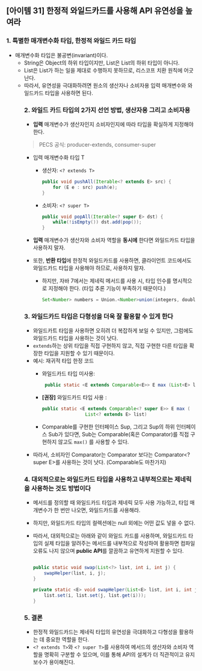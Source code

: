 ## [아이템 31] 한정적 와일드카드를 사용해 API 유연성을 높여라

### 1. 특별한 매개변수화 타입, 한정적 와일드 카드 타입
- 매개변수화 타입은 불공변(invariant)이다.
  - String은 Object의 하위 타입이지만, List<String>은 List<Object>의 하위 타입이 아니다.
  - List<String>은 List<Object>가 하는 일을 제대로 수행하지 못하므로, 리스코프 치환 원칙에 어긋난다.
- 따라서, 유연성을 극대화하려면 원소의 생산자나 소비자용 입력 매개변수와 와일드카드 타입을 사용하면 된다.

### 2. 와일드 카드 타입의 2가지 선언 방법, 생산자용 그리고 소비자용

- **입력** 매개변수가 생산자인지 소비자인지에 따라 타입을 확실하게 지정해야 한다.

> PECS 공식: producer-extends, consumer-super
> 
- 입력 매개변수화 타입 T
    - 생산자: `<? extends T>`
        
        ```java
        public void pushAll(Iterable<? extends E> src) {
        	for (E e : src) push(e);
        }
        ```
        
    - 소비자: `<? super T>`
        
        ```java
        public void popAll(Iterable<? super E> dst) {
        	while(!isEmpty()) dst.add(pop());
        }
        ```
        
- **입력** 매개변수가 생산자와 소비자 역할을 **동시에** 한다면 와일드카드 타입을 사용하지 말자.
- 또한, **반환 타입**에 한정적 와일드카드를 사용하면, 클라이언트 코드에서도 와일드카드 타입을 사용해야 하므로, 사용하지 말자.
    - 하지만, 자바 7에서는 제네릭 메서드를 사용 시, 타입 인수를 명시적으로 지정해야 한다. (타입 추론 기능이 부족하기 때문이다.)
        
        ```java
        Set<Number> numbers = Union.<Number>union(integers, doubles);
        ```
        

### 3. 와일드카드 타입은 다형성을 더욱 잘 활용할 수 있게 한다

- 와일드카트 타입을 사용하면 오히려 더 복잡하게 보일 수 있지만, 그럼에도 와일드카드 타입을 사용하는 것이 낫다.
- `extends`하는 상위 타입을 직접 구현하지 않고, 직접 구현한 다른 타입을 확장한 타입을 지원할 수 있기 때문이다.
- 예시: 재귀적 타입 한정 코드
    - 와일드카드 타입 미사용:
        
        ```java
         public static <E extends Comparable<E>> E max (List<E> list>
        ```
        
    - **[권장]** 와일드카드 타입 사용 :
        
        ```java
        public static <E extends Comparable<? super E>> E max (
        				List<? extends E> list)
        ```
        
    - Comparable를 구현한 인터페이스 Sup, 그리고 Sup의 하위 인터페이스 Sub가 있다면, Sub는 Comparable(혹은 Comparator)를 직접 구현하지 않고도 `max()` 를 사용할 수 있다.
- 따라서, 소비자인 Comparator는 Comparator<E> 보다는 Comparator<? super E>를 사용하는 것이 낫다. (Comparable도 마찬가지)

### 4. 대외적으로는 와일드카드 타입을 사용하고 내부적으로는 제네릭을 사용하는 것도 방법이다

- 메서드를 정의할 때 와일드카드 타입과 제네릭 모두 사용 가능하고, 타입 매개변수가 한 번만 나오면, 와일드카드를 사용해라.
- 하지만, 와일드카드 타입의 컬렉션에는 null 외에는 어떤 값도 넣을 수 없다.
- 따라서, 대외적으로는 아래와 같이 와일드 카드를 사용하며,  와일드카드 타입의 실제 타입을 알려주는 메서드를 내부적으로 작성하여 활용하면 컴파일 오류도 나지 않으며 **public API**를 깔끔하고 유연하게 지원할 수 있다.
    
    ```java
    
    public static void swap(List<?> list, int i, int j) {
    	swapHelper(list, i, j);
    }
    
    private static <E> void swapHelper(List<E> list, int i, int j) {
    	list.set(i, list.set(j, list.get(i)));
    }
    ```
    

### 5. 결론

- 한정적 와일드카드는 제네릭 타입의 유연성을 극대화하고 다형성을 활용하는 데 중요한 역할을 한다.
- `<? extends T>`와 `<? super T>`를 사용하여 메서드의 생산자와 소비자 역할을 명확히 구분할 수 있으며, 이를 통해 API의 설계가 더 직관적이고 유지보수가 용이해진다.
